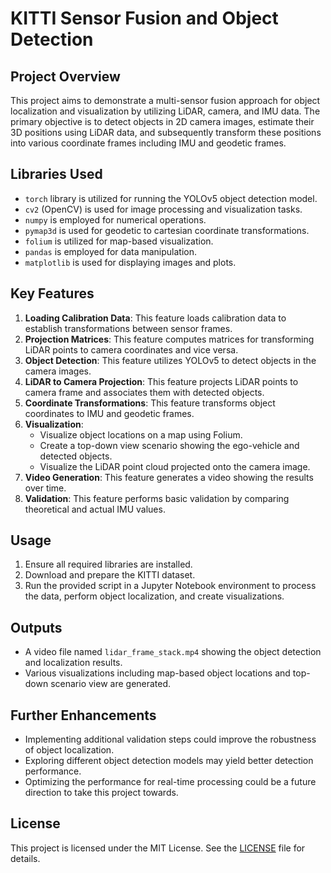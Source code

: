 # KITTI Sensor Fusion and Object Detection

## Project Overview
This project aims to demonstrate a multi-sensor fusion approach for object localization and visualization by utilizing LiDAR, camera, and IMU data. The primary objective is to detect objects in 2D camera images, estimate their 3D positions using LiDAR data, and subsequently transform these positions into various coordinate frames including IMU and geodetic frames.

## Libraries Used
- `torch` library is utilized for running the YOLOv5 object detection model.
- `cv2` (OpenCV) is used for image processing and visualization tasks.
- `numpy` is employed for numerical operations.
- `pymap3d` is used for geodetic to cartesian coordinate transformations.
- `folium` is utilized for map-based visualization.
- `pandas` is employed for data manipulation.
- `matplotlib` is used for displaying images and plots.

## Key Features
1. **Loading Calibration Data**: This feature loads calibration data to establish transformations between sensor frames.
2. **Projection Matrices**: This feature computes matrices for transforming LiDAR points to camera coordinates and vice versa.
3. **Object Detection**: This feature utilizes YOLOv5 to detect objects in the camera images.
4. **LiDAR to Camera Projection**: This feature projects LiDAR points to camera frame and associates them with detected objects.
5. **Coordinate Transformations**: This feature transforms object coordinates to IMU and geodetic frames.
6. **Visualization**: 
    - Visualize object locations on a map using Folium.
    - Create a top-down view scenario showing the ego-vehicle and detected objects.
    - Visualize the LiDAR point cloud projected onto the camera image.
7. **Video Generation**: This feature generates a video showing the results over time.
8. **Validation**: This feature performs basic validation by comparing theoretical and actual IMU values.

## Usage
1. Ensure all required libraries are installed.
2. Download and prepare the KITTI dataset.
3. Run the provided script in a Jupyter Notebook environment to process the data, perform object localization, and create visualizations.

## Outputs
- A video file named `lidar_frame_stack.mp4` showing the object detection and localization results.
- Various visualizations including map-based object locations and top-down scenario view are generated.

## Further Enhancements
- Implementing additional validation steps could improve the robustness of object localization.
- Exploring different object detection models may yield better detection performance.
- Optimizing the performance for real-time processing could be a future direction to take this project towards.

## License

This project is licensed under the MIT License. See the [LICENSE](LICENSE) file for details.
